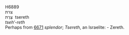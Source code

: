 <body>
  <p>H6889<br>  צרת  <br> צֶּרֶת  ‎  tsereth  <br><i>tseh‘-reth </i><br>Perhaps from <a href="h6671.htm">6671</a>  <i>splendor</i>; <i>Tsereth</i>, an Israelite: - Zereth.<br></p>
 </body>